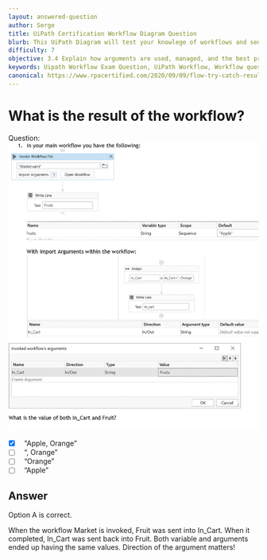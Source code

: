 ```yaml
---
layout: answered-question
author: Serge
title: UiPath Certification Workflow Diagram Question
blurb: This UiPath Diagram will test your knowlege of workflows and sequences and prepare you for similar flowchat questions on the UiPath exam.
difficulty: 7
objective: 3.4 Explain how arguments are used, managed, and the best practice for using the argument direction in the UiPath Studio Arguments panel
keywords: Uipath Workflow Exam Question, UiPath Workflow, Workflow question
canonical: https://www.rpacertified.com/2020/09/09/flow-try-catch-result.html
---
```


<h1>What is the result of the workflow?</h1>

Question:  <img src="/assets/Arguments%20-In-Fruit-In_Cart3%20.jpg" class="img-fluid" alt="UiPath workflow arguments example">

 - [X] &nbsp;  "Apple, Orange”
 - [ ] &nbsp;  “, Orange”
 - [ ] &nbsp;  “Orange”
 - [ ] &nbsp;  “Apple”

## Answer

Option A is correct.

When the workflow Market is invoked, Fruit was sent into In_Cart. When it completed, In_Cart was sent back into Fruit.  Both variable and arguments ended up having the same values.  Direction of the argument matters!

